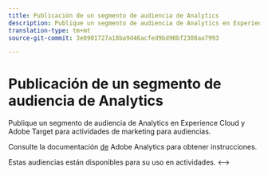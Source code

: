 ```yaml
---
title: Publicación de un segmento de audiencia de Analytics
description: Publique un segmento de audiencia de Analytics en Experience Cloud y Adobe Target para actividades de marketing para audiencias.
translation-type: tm+mt
source-git-commit: 3e8901727a18ba9d46acfed9bd90bf2308aa7993

---
```



# Publicación de un segmento de audiencia de Analytics

Publique un segmento de audiencia de Analytics en Experience Cloud y Adobe Target para actividades de marketing para audiencias.

Consulte la documentación [de](https://docs.adobe.com/content/help/en/analytics/components/segmentation/segmentation-workflow/seg-publish.html) Adobe Analytics para obtener instrucciones.

Estas audiencias están disponibles para su uso en actividades. &lt;-->

